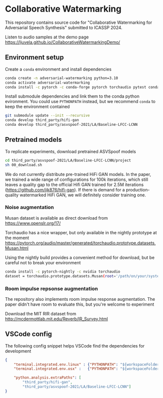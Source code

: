 # Collaborative Watermarking

This repository contains source code for "Collaborative Watermarking for Adversarial Speech Synthesis" submitted to ICASSP 2024.

Listen to audio samples at the demo page https://ljuvela.github.io/CollaborativeWatermarkingDemo/


## Environment setup

Create a `conda` environment and install dependencies  
```bash
conda create -n adversarial-watermarking python=3.10
conda activate adversarial-watermarking
conda install -c pytorch -c conda-forge pytorch torchaudio pytest conda-build matplotlib scipy pysoundfile tensorboard
```

Install submodule dependencies and link them to the conda python evironment. You could use `PYTHONPATH` instead, but we recommend `conda` to keep the environment contained 
```bash
git submodule update --init --recursive
conda develop third_party/hifi-gan
conda develop third_party/asvspoof-2021/LA/Baseline-LFCC-LCNN
```


## Pretrained models

To replicate experiments, download pretrained ASVSpoof models

```bash
cd third_party/asvspoof-2021/LA/Baseline-LFCC-LCNN/project
sh 00_download.sh
```

We do not currently distribute pre-trained HiFi GAN models. In the paper, we trained a wide range of configurations for 100k iterations, which still leaves a quality gap to the official Hifi GAN trained for 2.5M iterations (https://github.com/jik876/hifi-gan). If there is demand for a production-quality watermarked HiFi GAN, we will definitely consider training one.

### Noise augmentation

Musan dataset is available as direct download from
https://www.openslr.org/17/

Torchaudio has a nice wrapper, but only available in the nightly prototype at the moment 
https://pytorch.org/audio/master/generated/torchaudio.prototype.datasets.Musan.html

Using the nightly build provides a convenient method for download, but be careful not to break your environment
```bash
conda install -c pytorch-nightly -c nvidia torchaudio
dataset = torchaudio.prototype.datasets.Musan(root='/path/on/your/system/MUSAN', subset='noise', download=True)
```

### Room impulse repsonse augmentation

The repository also implements room impulse response augmentation. The paper didn't have room to evaluate this, but you're welcome to experiment

Download the MIT RIR dataset from
http://mcdermottlab.mit.edu/Reverb/IR_Survey.html


## VSCode config

The following config snippet helps VSCode find the dependencies for development
```json
{
    "terminal.integrated.env.linux" : {"PYTHONPATH": "${workspaceFolder}/third_party/hifi-gan;${workspaceFolder}/tests"},
    "terminal.integrated.env.osx" :   {"PYTHONPATH": "${workspaceFolder}/third_party/hifi-gan;${workspaceFolder}/tests"},

    "python.analysis.extraPaths": [
        "third_party/hifi-gan",
        "third_party/asvspoof-2021/LA/Baseline-LFCC-LCNN"]
}
```




